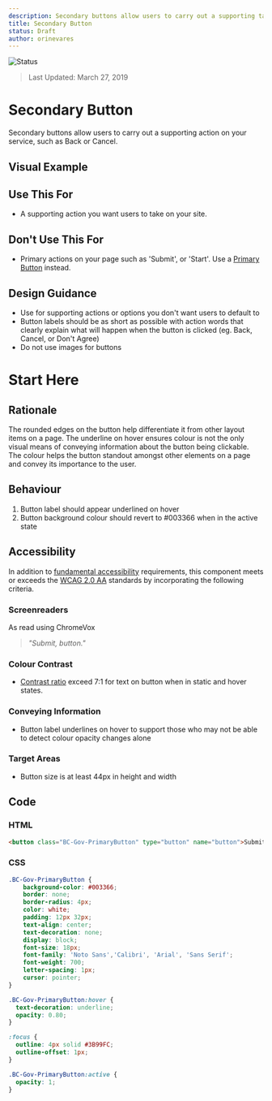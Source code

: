 ```yaml
---
description: Secondary buttons allow users to carry out a supporting task
title: Secondary Button
status: Draft
author: orinevares
---
```


![Status](https://img.shields.io/badge/Recommended-Draft-orange.svg)
> Last Updated: March 27, 2019

# Secondary Button
Secondary buttons allow users to carry out a supporting action on your service, such as Back or Cancel.

## Visual Example

<component-preview path="components/secondary_button/sample.html" height="100px" width="800px"> </component-preview>

## Use This For
* A supporting action you want users to take on your site.

## Don't Use This For
*	Primary actions on your page such as 'Submit', or 'Start'. Use a [Primary Button](https://developer.gov.bc.ca/Design-System/Primary-Button) instead.

## Design Guidance
*	Use for supporting actions or options you don't want users to default to
*	Button labels should be as short as possible with action words that clearly explain what will happen when the button is clicked (eg. Back, Cancel, or Don't Agree)
* Do not use images for buttons

# Start Here

## Rationale
The rounded edges on the button help differentiate it from other layout items on a page. The underline on hover ensures colour is not the only visual means of conveying information about the button being clickable. The colour helps the button standout amongst other elements on a page and convey its importance to the user.

## Behaviour
1. Button label should appear underlined on hover
2. Button background colour should revert to #003366 when in the active state

## Accessibility
In addition to [fundamental accessibility]() requirements, this component meets or exceeds the [WCAG 2.0 AA](https://www.w3.org/TR/WCAG20/) standards by incorporating the following criteria.

### Screenreaders
As read using ChromeVox

> *"Submit, button."*

### Colour Contrast
* [Contrast ratio](https://webaim.org/resources/contrastchecker/) exceed 7:1 for text on button when in static and hover states.

### Conveying Information
* Button label underlines on hover to support those who may not be able to detect colour opacity changes alone

### Target Areas
* Button size is at least 44px in height and width

## Code
### HTML
```html
<button class="BC-Gov-PrimaryButton" type="button" name="button">Submit</button>
```

### CSS
```css
.BC-Gov-PrimaryButton {
    background-color: #003366;
    border: none;
    border-radius: 4px;
    color: white;
    padding: 12px 32px;
    text-align: center;
    text-decoration: none;
    display: block;
    font-size: 18px;
    font-family: 'Noto Sans','Calibri', 'Arial', 'Sans Serif';
    font-weight: 700;
    letter-spacing: 1px;
    cursor: pointer;
}

.BC-Gov-PrimaryButton:hover {
  text-decoration: underline;
  opacity: 0.80;
}

:focus {
  outline: 4px solid #3B99FC;
  outline-offset: 1px;
}

.BC-Gov-PrimaryButton:active {
  opacity: 1;
}
```
